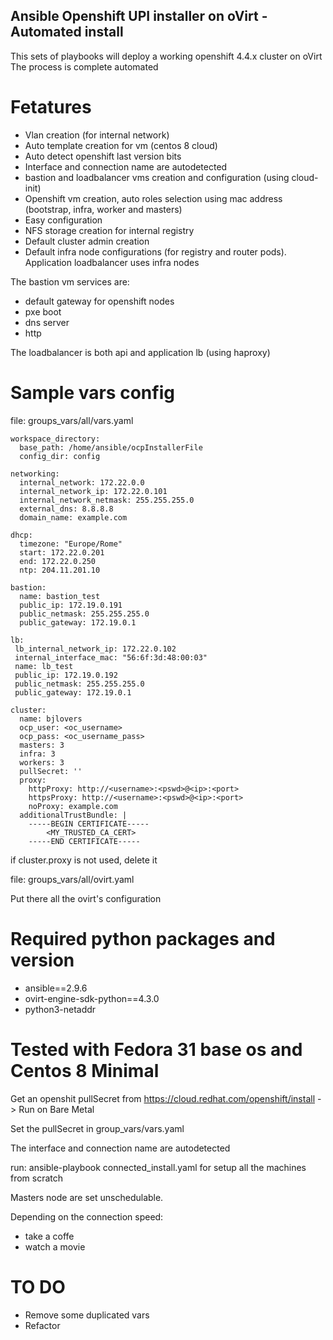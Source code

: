 ## Ansible Openshift UPI installer on oVirt - Automated install

This sets of playbooks will deploy a working openshift 4.4.x cluster on oVirt
The process is complete automated

# Fetatures

- Vlan creation (for internal network)
- Auto template creation for vm (centos 8 cloud)
- Auto detect openshift last version bits
- Interface and connection name are autodetected
- bastion and loadbalancer vms creation and configuration (using cloud-init)
- Openshift vm creation, auto roles selection using mac address (bootstrap, infra, worker and masters)
- Easy configuration
- NFS storage creation for internal registry
- Default cluster admin creation
- Default infra node configurations (for registry and router pods). Application loadbalancer uses infra nodes

The bastion vm services are:
- default gateway for openshift nodes
- pxe boot
- dns server
- http

The loadbalancer is both api and application lb (using haproxy)

# Sample vars config

file: groups_vars/all/vars.yaml

```
workspace_directory:
  base_path: /home/ansible/ocpInstallerFile
  config_dir: config
  
networking:
  internal_network: 172.22.0.0
  internal_network_ip: 172.22.0.101
  internal_network_netmask: 255.255.255.0
  external_dns: 8.8.8.8
  domain_name: example.com

dhcp:
  timezone: "Europe/Rome"
  start: 172.22.0.201
  end: 172.22.0.250
  ntp: 204.11.201.10

bastion:
  name: bastion_test
  public_ip: 172.19.0.191
  public_netmask: 255.255.255.0
  public_gateway: 172.19.0.1

lb:
 lb_internal_network_ip: 172.22.0.102
 internal_interface_mac: "56:6f:3d:48:00:03"
 name: lb_test
 public_ip: 172.19.0.192
 public_netmask: 255.255.255.0
 public_gateway: 172.19.0.1

cluster:
  name: bjlovers
  ocp_user: <oc_username>
  ocp_pass: <oc_username_pass>
  masters: 3
  infra: 3
  workers: 3
  pullSecret: ''
  proxy:
    httpProxy: http://<username>:<pswd>@<ip>:<port> 
    httpsProxy: http://<username>:<pswd>@<ip>:<port> 
    noProxy: example.com 
  additionalTrustBundle: |
    -----BEGIN CERTIFICATE-----
        <MY_TRUSTED_CA_CERT>
    -----END CERTIFICATE-----

```
if cluster.proxy is not used, delete it

file: groups_vars/all/ovirt.yaml

Put there all the ovirt's configuration

# Required python packages and version

- ansible==2.9.6
- ovirt-engine-sdk-python==4.3.0
- python3-netaddr



# Tested with Fedora 31 base os and Centos 8 Minimal #

Get an openshit pullSecret from  https://cloud.redhat.com/openshift/install  -> Run on Bare Metal

Set the pullSecret in group_vars/vars.yaml

The interface and connection name are autodetected

run: ansible-playbook connected_install.yaml for setup all the machines from scratch

Masters node are set unschedulable.  

Depending on the connection speed:
  - take a coffe
  - watch a movie


# TO DO

- Remove some duplicated vars
- Refactor



